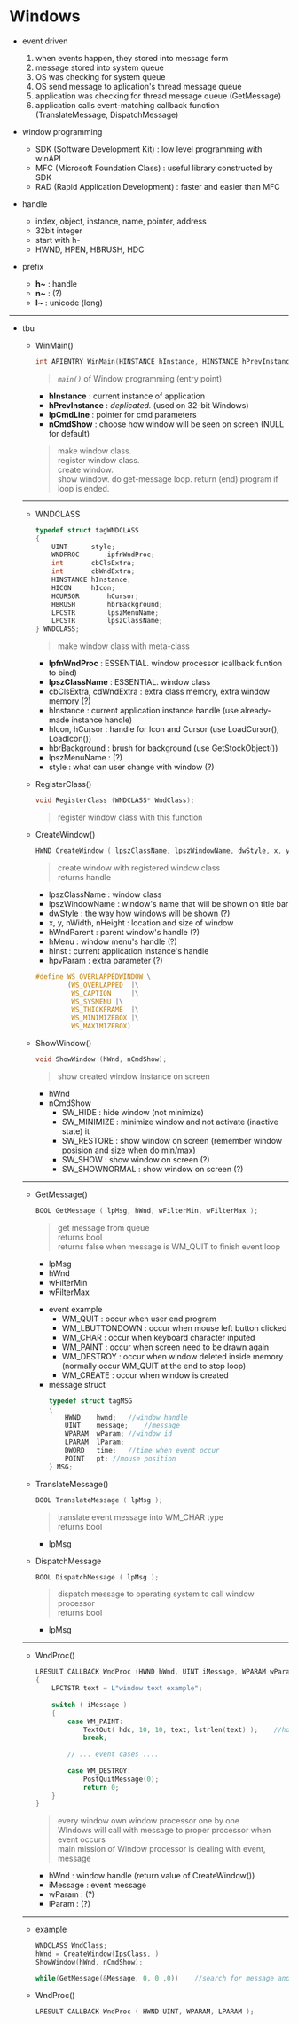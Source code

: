 # Windows

- event driven
  1. when events happen, they stored into message form
  2. message stored into system queue
  3. OS was checking for system queue
  4. OS send message to aplication's thread message queue
  5. application was checking for thread message queue (GetMessage)
  6. application calls event-matching callback function (TranslateMessage, DispatchMessage)

- window programming
  - SDK (Software Development Kit) : low level programming with winAPI
  - MFC (Microsoft Foundation Class) : useful library constructed by SDK
  - RAD (Rapid Application Development) : faster and easier than MFC

- handle
  - index, object, instance, name, pointer, address
  - 32bit integer
  - start with h-
  - HWND, HPEN, HBRUSH, HDC

- prefix
  - **h~** : handle
  - **n~** : (?)
  - **l~** : unicode (long)
 - - - - - - - - - - - - - - - - - - - - - - - - - - - - - - - - - - - - - - - - - - - - - - - - - - - - - - - - - - - - 
- tbu
  - WinMain()
    ```C
    int APIENTRY WinMain(HINSTANCE hInstance, HINSTANCE hPrevInstance, LPSTR lpszCmdParam, int nCmdShow);
    ```
    > _`main()`_ of Window programming (entry point)    
    - **hInstance** : current instance of application
    - **hPrevInstance** : _deplicated._ (used on 32-bit Windows)
    - **lpCmdLine** : pointer for cmd parameters
    - **nCmdShow** : choose how window will be seen on screen (NULL for default)
            
    > make window class.    
    > register window class.    
    > create window.    
    > show window.
    > do get-message loop.
    > return (end) program if loop is ended.    
    
   - - - - - - - - - - - - - - - - - - - - - - - - - - - - - - - - - - - - - - - - - - - - - - - - - - - - - - - - - - - - 
  
    - WNDCLASS
      ```C
      typedef struct tagWNDCLASS
      {
          UINT		style;
          WNDPROC		ipfnWndProc;
          int		cbClsExtra;
          int		cbWndExtra;
          HINSTANCE	hInstance;
          HICON		hIcon;
          HCURSOR		hCursor;
          HBRUSH		hbrBackground;
          LPCSTR		lpszMenuName;
          LPCSTR		lpszClassName;
      } WNDCLASS;
      ```
      > make window class with meta-class
      - **lpfnWndProc** : ESSENTIAL. window processor (callback funtion to bind)
      - **lpszClassName** : ESSENTIAL. window class
      - cbClsExtra, cdWndExtra : extra class memory, extra window memory (?)
      - hInstance : current application instance handle (use already-made instance handle)
      - hIcon, hCursor : handle for Icon and Cursor (use LoadCursor(), LoadIcon())
      - hbrBackground : brush for background (use GetStockObject())
      - lpszMenuName : (?)
      - style : what can user change with window (?)
        
        
    - RegisterClass()
      ```C
      void RegisterClass (WNDCLASS* WndClass);
      ```
      > register window class with this function
        
        
    - CreateWindow()
      ```C
      HWND CreateWindow ( lpszClassName, lpszWindowName, dwStyle, x, y, nWidth, nHeight, hWndParent, hMenu. hInst, lpvParam );
      ```
      > create window with registered window class    
      > returns handle    
      - lpszClassName : window class
      - lpszWindowName : window's name that will be shown on title bar
      - dwStyle : the way how windows will be shown (?)
      - x, y, nWidth, nHeight : location and size of window
      - hWndParent : parent window's handle (?)
      - hMenu : window menu's handle (?)
      - hInst : current application instance's handle
      - hpvParam : extra parameter (?)
      >     
        ```C
        #define WS_OVERLAPPEDWINDOW \
        		(WS_OVERLAPPED 	|\
        		 WS_CAPTION 	|\
        		 WS_SYSMENU	|\
        		 WS_THICKFRAME	|\
        		 WS_MINIMIZEBOX	|\
        		 WS_MAXIMIZEBOX)
        ```
        
        
    - ShowWindow()
      ```C
      void ShowWindow (hWnd, nCmdShow);
      ```
      > show created window instance on screen
      - hWnd
      - nCmdShow
        - SW_HIDE : hide window (not minimize)
        - SW_MINIMIZE : minimize window and not activate (inactive state) it
        - SW_RESTORE : show window on screen (remember window posision and size when do min/max)
        - SW_SHOW : show window on screen (?)
        - SW_SHOWNORMAL : show window on screen (?)
        
     - - - - - - - - - - - - - - - - - - - - - - - - - - - - - - - - - - - - - - - - - - - - - - - - - - - - - - - - - - - - 
         
    - GetMessage()
      ```C
      BOOL GetMessage ( lpMsg, hWnd, wFilterMin, wFilterMax );
      ```
      > get message from queue    
      > returns bool    
      > returns false when message is WM_QUIT to finish event loop
      - lpMsg
      - hWnd
      - wFilterMin
      - wFilterMax
      >
      - event example
        - WM_QUIT : occur when user end program
        - WM_LBUTTONDOWN : occur when mouse left button clicked
        - WM_CHAR : occur when keyboard character inputed
        - WM_PAINT : occur when screen need to be drawn again
        - WM_DESTROY : occur when window deleted inside memory (normally occur WM_QUIT at the end to stop loop)
        - WM_CREATE : occur when window is created
      - message struct
        ```C
        typedef struct tagMSG
        {
            HWND	hwnd;	//window handle
            UINT	message;	//message
            WPARAM	wParam;	//window id
            LPARAM	lParam;	
            DWORD	time;	//time when event occur
            POINT	pt;	//mouse position
        } MSG;
        ```
        
        
    - TranslateMessage()
      ```C
      BOOL TranslateMessage ( lpMsg );
      ```
      > translate event message into WM_CHAR type    
      > returns bool
      - lpMsg
        
        
    - DispatchMessage
      ```C
      BOOL DispatchMessage ( lpMsg );
      ```
      > dispatch message to operating system to call window processor    
      > returns bool
      - lpMsg
        
     - - - - - - - - - - - - - - - - - - - - - - - - - - - - - - - - - - - - - - - - - - - - - - - - - - - - - - - - - - - - 
      
  - WndProc()
    ```C
    LRESULT CALLBACK WndProc (HWND hWnd, UINT iMessage, WPARAM wParam, LPARAM lParam)
    {
        LPCTSTR text = L"window text example";
        
        switch ( iMessage )
        {
            case WM_PAINT:
                TextOut( hdc, 10, 10, text, lstrlen(text) );	//hdc == handle device context
                break;
            
            // ... event cases ....
            
            case WM_DESTROY:
                PostQuitMessage(0);
                return 0;
        }
    }
    ```
    > every window own window processor one by one    
    > WIndows will call with message to proper processor when event occurs    
    > main mission of Window processor is dealing with event, message    
    - hWnd : window handle (return value of CreateWindow())
    - iMessage : event message
    - wParam : (?)
    - lParam : (?)
  
   - - - - - - - - - - - - - - - - - - - - - - - - - - - - - - - - - - - - - - - - - - - - - - - - - - - - - - - - - - - - 
  
  - example
    ```C
    WNDCLASS WndClass;
    hWnd = CreateWindow(IpsClass, )
    ShowWindow(hWnd, nCmdShow);
  
    while(GetMessage(&Message, 0, 0 ,0))	//search for message and call callback functions
    ```
  - WndProc()
    ```C
    LRESULT CALLBACK WndProc ( HWND UINT, WPARAM, LPARAM );
    ```
